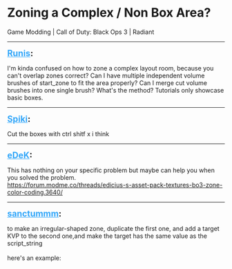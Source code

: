 # Zoning a Complex / Non Box Area?
Game Modding | Call of Duty: Black Ops 3 | Radiant

---
<strong style="font-size: 1.4em;"><span style="text-decoration: underline;text-decoration-color: #34a7f9;"><span style="color:#34a7f9;">Runis</span></span>:</strong>

<p>I&#39;m kinda confused on how to zone a complex layout room, because you can&#39;t overlap zones correct? Can I have multiple independent volume brushes of start_zone to fit the area properly? Can I merge cut volume brushes into one single brush? What&#39;s the method? Tutorials only showcase basic boxes.</p>

---
<strong style="font-size: 1.4em;"><span style="text-decoration: underline;text-decoration-color: #34a7f9;"><span style="color:#34a7f9;">Spiki</span></span>:</strong>

<p>Cut the boxes with ctrl shitf x i think</p>

---
<strong style="font-size: 1.4em;"><span style="text-decoration: underline;text-decoration-color: #34a7f9;"><span style="color:#34a7f9;">eDeK</span></span>:</strong>

<p>This has nothing on your specific problem but maybe can help you when you solved the problem.<br /><a href="https://forum.modme.co/threads/edicius-s-asset-pack-textures-bo3-zone-color-coding.3640/">https://forum.modme.co/threads/edicius-s-asset-pack-textures-bo3-zone-color-coding.3640/</a></p>

---
<strong style="font-size: 1.4em;"><span style="text-decoration: underline;text-decoration-color: #34a7f9;"><span style="color:#34a7f9;">sanctummm</span></span>:</strong>

<p>to make an irregular-shaped zone, duplicate the first one, and add a target KVP to the second one,and make the target has the same value as the script_string<br /><br />here&#39;s an example:</p>
